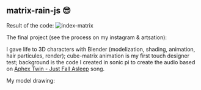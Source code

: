 ﻿## matrix-rain-js 😎
 Result of the code:
![index-matrix](https://user-images.githubusercontent.com/105500912/199080175-273923fb-0408-4730-ae2a-87ad8a1e1ab8.png)

The final project (see the process on my instagram & artsation):

I gave life to 3D characters with Blender (modelization, shading, animation, hair particules, render); cube-matrix animation is my first touch designer test; background is the code I created in sonic pi to create the audio based on [Aphex Twin - Just Fall Asleep](https://www.youtube.com/watch?v=2gNtuY4VAOA) song.


My model drawing:
